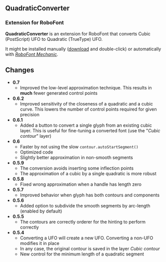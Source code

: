 ## QuadraticConverter

### Extension for RoboFont

**QuadraticConverter** is an extension for RoboFont that converts Cubic (PostScript) UFO to Quadratic (TrueType) UFO.

It might be installed manually ([download](https://github.com/sansplomb/QuadraticConverter/archive/master.zip) and double-click) or automatically with [*RoboFont Mechanic*](http://www.robofontmechanic.com).

## Changes

- **0.7**
  - Improved the low-level approximation technique. This results in **much** fewer generated control points
- **0.6.2**
  - Improved sensitivity of the closeness of a quadratic and a cubic curve. This lowers the number of control points required for given precision
- **0.6.1**
  - Added a button to convert a single glyph from an existing cubic layer. This is useful for fine-tuning a converted font (use the "*Cubic contour*" layer)
- **0.6**
  - Faster by not using the slow `contour.autoStartSegment()`
  - Optimized code
  - Slightly better approximation in non-smooth segments
- **0.5.9**
  - The conversion avoids inserting some inflection points
  - The approximation of a cubic by a single quadratic is more robust
- **0.5.8**
  - Fixed wrong approximation when a handle has length zero
- **0.5.7**
  - Improved behavior when glyph has both contours and components
- **0.5.6**
  - Added option to subdivide the smooth segments by arc-length (enabled by default)
- **0.5.5**
  - The contours are correctly orderer for the hinting to perform correctly
- **0.5.4**
  - Converting a UFO will create a new UFO. Converting a non-UFO modifies it in place
  - In any case, the original contour is saved in the layer *Cubic contour*
  - New control for the minimum length of a quadratic segment
